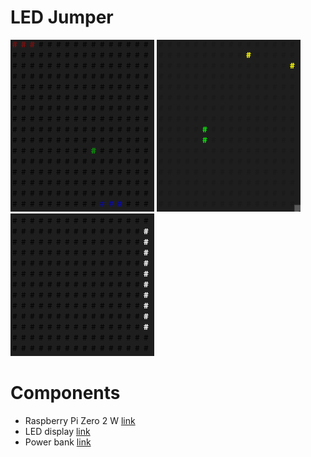 # LED Jumper
![](screenshots/pong.gif)
![](screenshots/snake.gif)
![](screenshots/xmas.gif)
# Components
* Raspberry Pi Zero 2 W [link](https://www.amazon.co.uk/Raspberry-Pi-Zero-2-W/dp/B09KLVX4RT/ref=sr_1_3?crid=2XYQPTYX1BDMS&keywords=raspberry+pi+zero&qid=1647071654&sprefix=raspberry+pi+zero%2Caps%2C75&sr=8-3)
* LED display [link](https://www.amazon.co.uk/gp/product/B088K1JH6X/ref=ppx_yo_dt_b_search_asin_title?ie=UTF8&psc=1)
* Power bank [link](https://www.amazon.co.uk/Anker-PowerCore-Ultra-Compact-Fast-Charging-Technology/dp/B01CU1EC6Y/ref=sr_1_4?crid=KR8XR198XW8O&keywords=lipstick+power+battery&qid=1647071730&sprefix=lipstick+power+batter%2Caps%2C64&sr=8-4)
